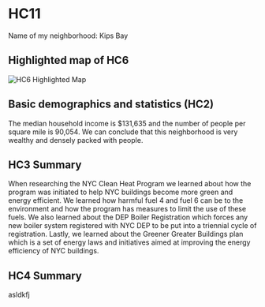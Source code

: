# HC11
Name of my neighborhood: Kips Bay
## Highlighted map of HC6
![HC6 Highlighted Map](https://github.com/alifrahman2023/HC11.github.io/blob/main/HC6.png "Highlighted Map")
## Basic demographics and statistics (HC2)
The median household income is $131,635 and the number of people per square mile is 90,054. We can conclude that this neighborhood is very wealthy and densely packed with people.
## HC3 Summary
When researching the NYC Clean Heat Program we learned about how the program was initiated to help NYC buildings become more green and energy efficient. We learned how harmful fuel 4 and fuel 6 can be to the environment and how the program has measures to limit the use of these fuels. We also learned about the DEP Boiler Registration which forces any new boiler system registered with NYC DEP to be put into a triennial cycle of registration. Lastly, we learned about the Greener Greater Buildings plan which is a set of energy laws and initiatives aimed at improving the energy efficiency of NYC buildings. 
## HC4 Summary
asldkfj
